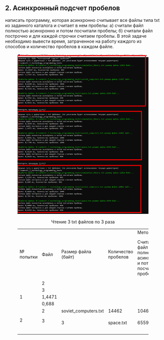 ## 2. Асинхронный подсчет пробелов
написать программу, которая асинхронно считывает все файлы типа txt из заданного каталога и считает в нем пробелы: 
a) считали файл полностью асинхронно и потом посчитали пробелы; 
б) считали файл построчно и для каждой строчки считаем пробелы. 
В этой задаче необходимо вывести время, затраченное на работу каждого из способов и количество пробелов в каждом файле. 

<figure>
   <p align="center">
      <img src="https://github.com/dr-number/larionov_semestr_7_lab_2-read_files_calc_spaces/blob/main/for_read_me/1.png">
      <p align="center">Чтение 3 txt файлов по 3 раза</p>
   </p>
  <table>
	<tbody>
		<tr>
			<td rowspan="2">№ попытки</td>
			<td rowspan="2">Файл</td>
			<td rowspan="2">Размер файла (байт)</td>
			<td rowspan="2">Количество пробелов</td>
			<td colspan="2">Метод</td>
			<td rowspan="2">Время выполнения (ms)</td>
		</tr>
		<tr>
			<td>Cчитали файл полностью асинхронно и потом посчитали пробелы</td>
			<td>Cчитали файл построчно и для каждой строчки считаем пробелы</td>
		</tr>
		<tr>
			<td rowspan="6">1</td>
		</tr>
		<tr>
			<td>2</td>
		</tr>
		<tr>
			<td>3</td>
		</tr>
		<tr>
			<td>1,4471</td>
		</tr>
		<tr>
			<td>0,688</td>
		</tr>
		<tr>
			<td>2</td>
			<td>soviet_computers.txt</td>
			<td>14462</td>
			<td>1046</td>
			<td></td>
			<td>0,6248</td>
		</tr>
		<tr>
			<td rowspan="6">2</td>
		</tr>
		<tr>
			<td rowspan="6">3</td>
		</tr>
		<tr>
			<td></td>
			<td></td>
		</tr>
		<tr>
			<td></td>
		</tr>
		<tr>
			<td></td>
		</tr>
		<tr>
			<td>3</td>
			<td>space.txt</td>
			<td>6559</td>
			<td>450</td>
			<td></td>
			<td></td>
		</tr>
		<tr>
			<td></td>
		</tr>
		<tr>
			<td></td>
		</tr>
		<tr> 
			<td></td>
			<td></td>
		</tr>
		<tr>
			<td></td>
		</tr>
		<tr>
			<td></td>
		</tr>
	</tbody>
</table>
</table>
</figure> 